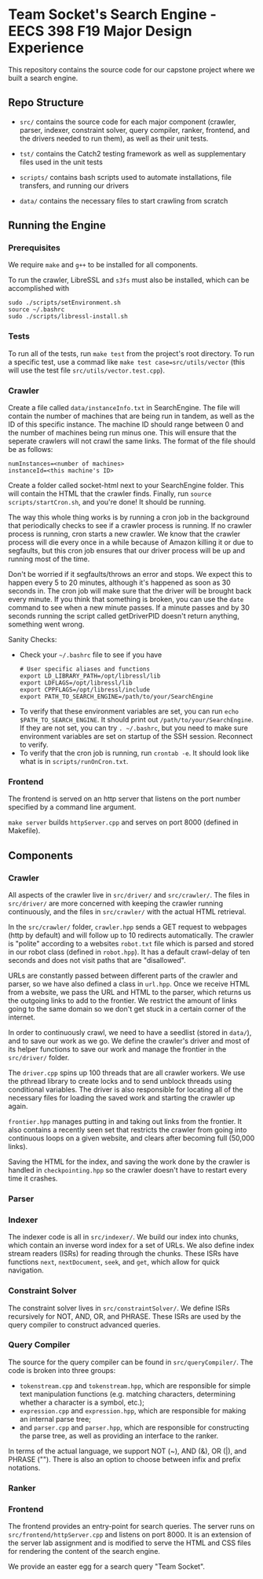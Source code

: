 # Team Socket's Search Engine - EECS 398 F19 Major Design Experience

This repository contains the source code for our capstone project where we built a search engine.

## Repo Structure

* `src/` contains the source code for each major component (crawler, parser, indexer, constraint solver, query compiler, ranker, frontend, and the drivers needed to run them), as well as their unit tests.

* `tst/` contains the Catch2 testing framework as well as supplementary files used in the unit tests

* `scripts/` contains bash scripts used to automate installations, file transfers, and running our drivers

* `data/` contains the necessary files to start crawling from scratch

## Running the Engine

### Prerequisites

We require `make` and `g++` to be installed for all components.

To run the crawler, LibreSSL and `s3fs` must also be installed, which can be accomplished with
```
sudo ./scripts/setEnvironment.sh
source ~/.bashrc
sudo ./scripts/libressl-install.sh
```

### Tests
To run all of the tests, run `make test` from the project's root directory. To run a specific test, use a commad like `make test case=src/utils/vector` (this will use the test file `src/utils/vector.test.cpp`).

### Crawler

Create a file called `data/instanceInfo.txt` in SearchEngine. The file will contain the number of machines that are being run in tandem, as well as the ID of this specific instance. The machine ID should range between 0 and the number of machines being run minus one. This will ensure that the seperate crawlers will not crawl the same links. The format of the file should be as follows:
```
numInstances=<number of machines>
instanceId=<this machine's ID>
```

Create a folder called socket-html next to your SearchEngine folder. This will contain the HTML that the crawler finds. Finally, run `source scripts/startCron.sh`, and you're done! It should be running.

The way this whole thing works is by running a cron job in the background that periodically checks to see if a crawler process is running. If no crawler process is running, cron starts a new crawler. We know that the crawler process will die every once in a while because of Amazon killing it or due to segfaults, but this cron job ensures that our driver process will be up and running most of the time.

Don't be worried if it segfaults/throws an error and stops. We expect this to happen every 5 to 20 minutes, although it's happened as soon as 30 seconds in. The cron job will make sure that the driver will be brought back every minute. If you think that something is broken, you can use the `date` command to see when a new minute passes. If a minute passes and by 30 seconds running the script called getDriverPID doesn't return anything, something went wrong.

Sanity Checks:
* Check your `~/.bashrc` file to see if you have
  ```
  # User specific aliases and functions
  export LD_LIBRARY_PATH=/opt/libressl/lib
  export LDFLAGS=/opt/libressl/lib
  export CPPFLAGS=/opt/libressl/include
  export PATH_TO_SEARCH_ENGINE=/path/to/your/SearchEngine
  ```
* To verify that these environment variables are set, you can run `echo $PATH_TO_SEARCH_ENGINE`. It should print out `/path/to/your/SearchEngine`. If they are not set, you can try `. ~/.bashrc`, but you need to make sure environment variables are set on startup of the SSH session. Reconnect to verify.
* To verify that the cron job is running, run `crontab -e`. It should look like what is in `scripts/runOnCron.txt`.

### Frontend

The frontend is served on an http server that listens on the port number specified by a command line argument.

`make server` builds `httpServer.cpp` and serves on port 8000 (defined in Makefile).

## Components

### Crawler

All aspects of the crawler live in `src/driver/` and `src/crawler/`. The files in `src/driver/` are more concerned with keeping the crawler running continuously, and the files in `src/crawler/` with the actual HTML retrieval.

In the `src/crawler/` folder, `crawler.hpp` sends a GET request to webpages (http by default) and will follow up to 10 redirects automatically. The crawler is "polite" according to a websites `robot.txt` file which is parsed and stored in our robot class (defined in `robot.hpp`). It has a default crawl-delay of ten seconds and does not visit paths that are "disallowed".

URLs are constantly passed between different parts of the crawler and parser, so we have also defined a class in `url.hpp`. Once we receive HTML from a website, we pass the URL and HTML to the parser, which returns us the outgoing links to add to the frontier. We restrict the amount of links going to the same domain so we don't get stuck in a certain corner of the internet.

In order to continuously crawl, we need to have a seedlist (stored in `data/`), and to save our work as we go. We define the crawler's driver and most of its helper functions to save our work and manage the frontier in the `src/driver/` folder.

The `driver.cpp` spins up 100 threads that are all crawler workers. We use the pthread library to create locks and to send unblock threads using conditional variables. The driver is also responsible for locating all of the necessary files for loading the saved work and starting the crawler up again.

`frontier.hpp` manages putting in and taking out links from the frontier. It also contains a recently seen set that restricts the crawler from going into continuous loops on a given website, and clears after becoming full (50,000 links).

Saving the HTML for the index, and saving the work done by the crawler is handled in `checkpointing.hpp` so the crawler doesn't have to restart every time it crashes.

### Parser

### Indexer
The indexer code is all in `src/indexer/`. We build our index into chunks, which contain an inverse word index for a set of URLs. We also define index stream readers (ISRs) for reading through the chunks. These ISRs have functions `next`, `nextDocument`, `seek`, and `get`, which allow for quick navigation.

### Constraint Solver
The constraint solver lives in `src/constraintSolver/`. We define ISRs recursively for NOT, AND, OR, and PHRASE. These ISRs are used by the query compiler to construct advanced queries.

### Query Compiler
The source for the query compiler can be found in `src/queryCompiler/`. The code is broken into three groups:
* `tokenstream.cpp` and `tokenstream.hpp`, which are responsible for simple text manipulation functions (e.g. matching characters, determining whether a character is a symbol, etc.);
* `expression.cpp` and `expression.hpp`, which are responsible for making an internal parse tree;
* and `parser.cpp` and `parser.hpp`, which are responsible for constructing the parse tree, as well as providing an interface to the ranker.

In terms of the actual language, we support NOT (~), AND (&), OR (|), and PHRASE (""). There is also an option to choose between infix and prefix notations.

### Ranker

### Frontend

The frontend provides an entry-point for search queries. The server runs on `src/frontend/httpServer.cpp` and listens on port 8000. It is an extension of the server lab assignment and is modified to serve the HTML and CSS files for rendering the content of the search engine.

We provide an easter egg for a search query "Team Socket".
